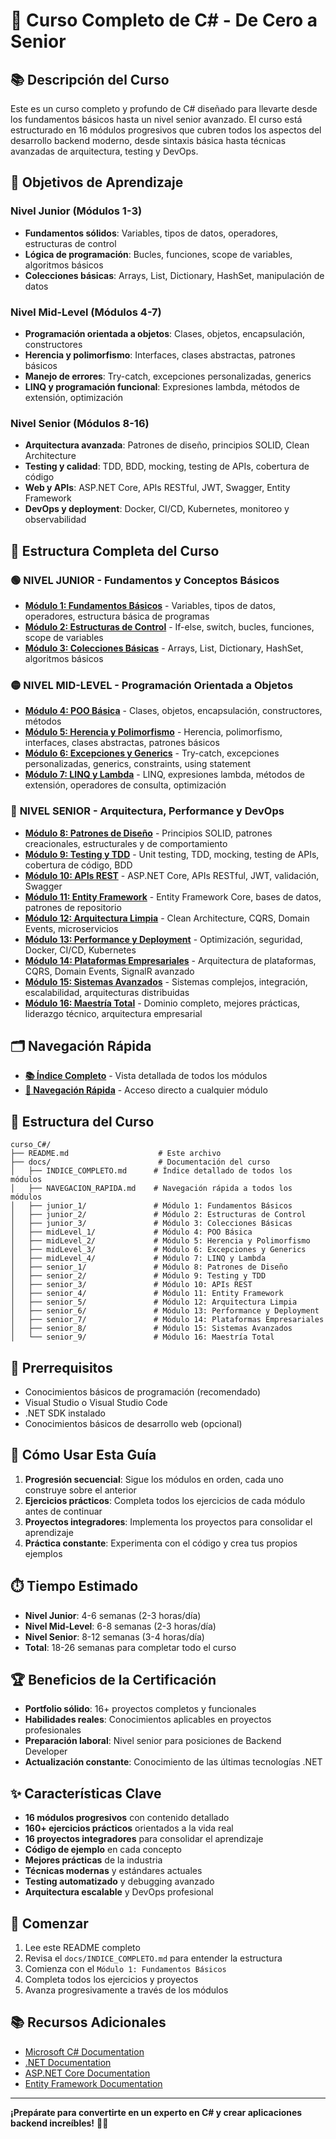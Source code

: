 # 🚀 Curso Completo de C# - De Cero a Senior

## 📚 Descripción del Curso

Este es un curso completo y profundo de C# diseñado para llevarte desde los fundamentos básicos hasta un nivel senior avanzado. El curso está estructurado en 16 módulos progresivos que cubren todos los aspectos del desarrollo backend moderno, desde sintaxis básica hasta técnicas avanzadas de arquitectura, testing y DevOps.

## 🎯 Objetivos de Aprendizaje

### Nivel Junior (Módulos 1-3)
- **Fundamentos sólidos**: Variables, tipos de datos, operadores, estructuras de control
- **Lógica de programación**: Bucles, funciones, scope de variables, algoritmos básicos
- **Colecciones básicas**: Arrays, List<T>, Dictionary, HashSet, manipulación de datos

### Nivel Mid-Level (Módulos 4-7)
- **Programación orientada a objetos**: Clases, objetos, encapsulación, constructores
- **Herencia y polimorfismo**: Interfaces, clases abstractas, patrones básicos
- **Manejo de errores**: Try-catch, excepciones personalizadas, generics
- **LINQ y programación funcional**: Expresiones lambda, métodos de extensión, optimización

### Nivel Senior (Módulos 8-16)
- **Arquitectura avanzada**: Patrones de diseño, principios SOLID, Clean Architecture
- **Testing y calidad**: TDD, BDD, mocking, testing de APIs, cobertura de código
- **Web y APIs**: ASP.NET Core, APIs RESTful, JWT, Swagger, Entity Framework
- **DevOps y deployment**: Docker, CI/CD, Kubernetes, monitoreo y observabilidad

## 📁 Estructura Completa del Curso

### 🟢 **NIVEL JUNIOR** - Fundamentos y Conceptos Básicos
- **[Módulo 1: Fundamentos Básicos](docs/junior_1/README.md)** - Variables, tipos de datos, operadores, estructura básica de programas
- **[Módulo 2: Estructuras de Control](docs/junior_2/README.md)** - If-else, switch, bucles, funciones, scope de variables
- **[Módulo 3: Colecciones Básicas](docs/junior_3/README.md)** - Arrays, List<T>, Dictionary, HashSet, algoritmos básicos

### 🟡 **NIVEL MID-LEVEL** - Programación Orientada a Objetos
- **[Módulo 4: POO Básica](docs/midLevel_1/README.md)** - Clases, objetos, encapsulación, constructores, métodos
- **[Módulo 5: Herencia y Polimorfismo](docs/midLevel_2/README.md)** - Herencia, polimorfismo, interfaces, clases abstractas, patrones básicos
- **[Módulo 6: Excepciones y Generics](docs/midLevel_3/README.md)** - Try-catch, excepciones personalizadas, generics, constraints, using statement
- **[Módulo 7: LINQ y Lambda](docs/midLevel_4/README.md)** - LINQ, expresiones lambda, métodos de extensión, operadores de consulta, optimización

### 🔴 **NIVEL SENIOR** - Arquitectura, Performance y DevOps
- **[Módulo 8: Patrones de Diseño](docs/senior_1/README.md)** - Principios SOLID, patrones creacionales, estructurales y de comportamiento
- **[Módulo 9: Testing y TDD](docs/senior_2/README.md)** - Unit testing, TDD, mocking, testing de APIs, cobertura de código, BDD
- **[Módulo 10: APIs REST](docs/senior_3/README.md)** - ASP.NET Core, APIs RESTful, JWT, validación, Swagger
- **[Módulo 11: Entity Framework](docs/senior_4/README.md)** - Entity Framework Core, bases de datos, patrones de repositorio
- **[Módulo 12: Arquitectura Limpia](docs/senior_5/README.md)** - Clean Architecture, CQRS, Domain Events, microservicios
- **[Módulo 13: Performance y Deployment](docs/senior_6/README.md)** - Optimización, seguridad, Docker, CI/CD, Kubernetes
- **[Módulo 14: Plataformas Empresariales](docs/senior_7/README.md)** - Arquitectura de plataformas, CQRS, Domain Events, SignalR avanzado
- **[Módulo 15: Sistemas Avanzados](docs/senior_8/README.md)** - Sistemas complejos, integración, escalabilidad, arquitecturas distribuidas
- **[Módulo 16: Maestría Total](docs/senior_9/README.md)** - Dominio completo, mejores prácticas, liderazgo técnico, arquitectura empresarial

## 🗂️ Navegación Rápida

- **[📚 Índice Completo](docs/INDICE_COMPLETO.md)** - Vista detallada de todos los módulos
- **[🧭 Navegación Rápida](docs/NAVEGACION_RAPIDA.md)** - Acceso directo a cualquier módulo

## 📁 Estructura del Curso

```
curso_C#/
├── README.md                    # Este archivo
├── docs/                        # Documentación del curso
│   ├── INDICE_COMPLETO.md      # Índice detallado de todos los módulos
│   ├── NAVEGACION_RAPIDA.md    # Navegación rápida a todos los módulos
│   ├── junior_1/               # Módulo 1: Fundamentos Básicos
│   ├── junior_2/               # Módulo 2: Estructuras de Control
│   ├── junior_3/               # Módulo 3: Colecciones Básicas
│   ├── midLevel_1/             # Módulo 4: POO Básica
│   ├── midLevel_2/             # Módulo 5: Herencia y Polimorfismo
│   ├── midLevel_3/             # Módulo 6: Excepciones y Generics
│   ├── midLevel_4/             # Módulo 7: LINQ y Lambda
│   ├── senior_1/               # Módulo 8: Patrones de Diseño
│   ├── senior_2/               # Módulo 9: Testing y TDD
│   ├── senior_3/               # Módulo 10: APIs REST
│   ├── senior_4/               # Módulo 11: Entity Framework
│   ├── senior_5/               # Módulo 12: Arquitectura Limpia
│   ├── senior_6/               # Módulo 13: Performance y Deployment
│   ├── senior_7/               # Módulo 14: Plataformas Empresariales
│   ├── senior_8/               # Módulo 15: Sistemas Avanzados
│   └── senior_9/               # Módulo 16: Maestría Total
```

## 🔧 Prerrequisitos

- Conocimientos básicos de programación (recomendado)
- Visual Studio o Visual Studio Code
- .NET SDK instalado
- Conocimientos básicos de desarrollo web (opcional)

## 📖 Cómo Usar Esta Guía

1. **Progresión secuencial**: Sigue los módulos en orden, cada uno construye sobre el anterior
2. **Ejercicios prácticos**: Completa todos los ejercicios de cada módulo antes de continuar
3. **Proyectos integradores**: Implementa los proyectos para consolidar el aprendizaje
4. **Práctica constante**: Experimenta con el código y crea tus propios ejemplos

## ⏱️ Tiempo Estimado

- **Nivel Junior**: 4-6 semanas (2-3 horas/día)
- **Nivel Mid-Level**: 6-8 semanas (2-3 horas/día)
- **Nivel Senior**: 8-12 semanas (3-4 horas/día)
- **Total**: 18-26 semanas para completar todo el curso

## 🏆 Beneficios de la Certificación

- **Portfolio sólido**: 16+ proyectos completos y funcionales
- **Habilidades reales**: Conocimientos aplicables en proyectos profesionales
- **Preparación laboral**: Nivel senior para posiciones de Backend Developer
- **Actualización constante**: Conocimiento de las últimas tecnologías .NET

## ✨ Características Clave

- **16 módulos progresivos** con contenido detallado
- **160+ ejercicios prácticos** orientados a la vida real
- **16 proyectos integradores** para consolidar el aprendizaje
- **Código de ejemplo** en cada concepto
- **Mejores prácticas** de la industria
- **Técnicas modernas** y estándares actuales
- **Testing automatizado** y debugging avanzado
- **Arquitectura escalable** y DevOps profesional

## 🚀 Comenzar

1. Lee este README completo
2. Revisa el `docs/INDICE_COMPLETO.md` para entender la estructura
3. Comienza con el `Módulo 1: Fundamentos Básicos`
4. Completa todos los ejercicios y proyectos
5. Avanza progresivamente a través de los módulos

## 📚 Recursos Adicionales

- [Microsoft C# Documentation](https://docs.microsoft.com/en-us/dotnet/csharp/)
- [.NET Documentation](https://docs.microsoft.com/en-us/dotnet/)
- [ASP.NET Core Documentation](https://docs.microsoft.com/en-us/aspnet/core/)
- [Entity Framework Documentation](https://docs.microsoft.com/en-us/ef/)

---

**¡Prepárate para convertirte en un experto en C# y crear aplicaciones backend increíbles!** 🚀✨